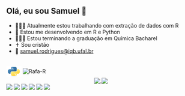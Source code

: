 ## Olá, eu sou Samuel 👋

- 🧑🏾‍💼 Atualmente estou trabalhando com extração de dados com R
- 🌱 Estou me desenvolvendo em R e Python
- 👨🏾‍🔬 Estou terminando a graduação em Química Bacharel
- ✝️ Sou cristão
- 📧 samuel.rodrigues@iqb.ufal.br

<div style="display: inline_block"><br>
  <img align="center" alt="Rafa-Python" height="30" width="40" src="https://raw.githubusercontent.com/devicons/devicon/master/icons/python/python-original.svg">
  <img align="center" alt="Rafa-R" height="30" width="40" src="https://cdn.jsdelivr.net/gh/devicons/devicon@latest/icons/rstudio/rstudio-original.svg" />
</div>

<div align="center">
  <a href="https://github.com/SamuelBRodrigues">
  <img align="center" height="180em" src="https://github-readme-stats.vercel.app/api?username=SamuelBRodrigues&theme=chartreuse-dark&show_icons=true"/>
  <img align="center" height="180em" src="https://github-readme-stats.vercel.app/api/top-langs/?username=SamuelBRodrigues&theme=chartreuse-dark"/>
</div>


<div> 
  <a href="https://www.youtube.com/channel/UCkfh98KCdS5njpOOet5k-sg" target="_blank"><img src="https://img.shields.io/badge/YouTube-FF0000?style=for-the-badge&logo=youtube&logoColor=white" target="_blank"></a>
  <a href="https://www.instagram.com/samuel.baraque/" target="_blank"><img src="https://img.shields.io/badge/-Instagram-%23E4405F?style=for-the-badge&logo=instagram&logoColor=white" target="_blank"></a>
 	<a href="link do seu canal da twitch" target="_blank"><img src="https://img.shields.io/badge/Twitch-9146FF?style=for-the-badge&logo=twitch&logoColor=white" target="_blank"></a>
 <a href="link do seu discord" target="_blank"><img src="https://img.shields.io/badge/Discord-7289DA?style=for-the-badge&logo=discord&logoColor=white" target="_blank"></a> 
  <a href = "mailto:samuel.rodrigues@iqb.ufal.br"><img src="https://img.shields.io/badge/-Gmail-%23333?style=for-the-badge&logo=gmail&logoColor=white" target="_blank"></a>
  <a href="https://www.linkedin.com/feed/?trk=onboarding-landing" target="_blank"><img src="https://img.shields.io/badge/-LinkedIn-%230077B5?style=for-the-badge&logo=linkedin&logoColor=white" target="_blank"></a> 
  
</div>
          
